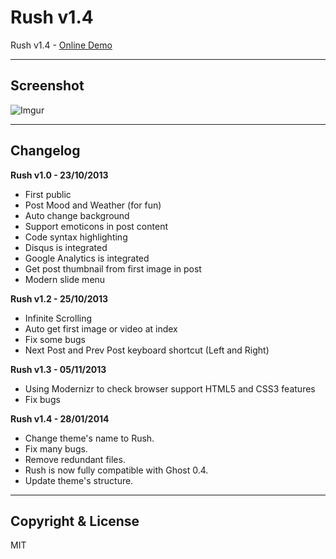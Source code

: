 # Rush v1.4

Rush v1.4 - [Online Demo](http://huynq.net)

---

## Screenshot

![Imgur](http://i.imgur.com/xE4bGZZ.png)

---

## Changelog

**Rush v1.0 - 23/10/2013**

+ First public 
+ Post Mood and Weather (for fun)
+ Auto change background
+ Support emoticons in post content
+ Code syntax highlighting
+ Disqus is integrated
+ Google Analytics is integrated
+ Get post thumbnail from first image in post
+ Modern slide menu


**Rush v1.2 - 25/10/2013**

+ Infinite Scrolling
+ Auto get first image or video at index
+ Fix some bugs
+ Next Post and Prev Post keyboard shortcut (Left and Right)

**Rush v1.3 - 05/11/2013**

+ Using Modernizr to check browser support HTML5 and CSS3 features
+ Fix bugs

**Rush v1.4 - 28/01/2014**

+ Change theme's name to Rush.
+ Fix many bugs.
+ Remove redundant files.
+ Rush is now fully compatible with Ghost 0.4.
+ Update theme's structure.

---

## Copyright & License

MIT
